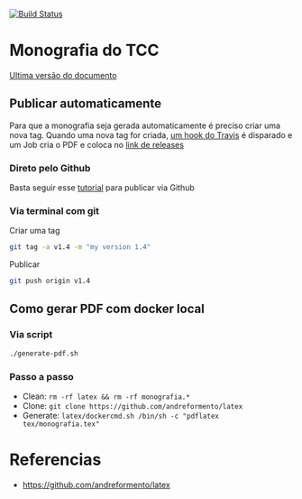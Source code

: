 [![Build Status](https://travis-ci.org/andreformento/tcc-monografia.svg?branch=master)](https://travis-ci.org/andreformento/tcc-monografia)

# Monografia do TCC

[Ultima versão do documento](https://github.com/andreformento/tcc-monografia/releases/latest)

## Publicar automaticamente

Para que a monografia seja gerada automaticamente é preciso criar uma nova tag. Quando uma nova tag for criada, [um hook do Travis](https://travis-ci.org/andreformento/tcc-monografia) é disparado e um Job cria o PDF e coloca no [link de releases](https://github.com/andreformento/tcc-monografia/releases/latest)

### Direto pelo Github

Basta seguir esse [tutorial](https://help.github.com/articles/creating-releases) para publicar via Github

### Via terminal com git
Criar uma tag
```bash
git tag -a v1.4 -m "my version 1.4"
```

Publicar
```bash
git push origin v1.4
```

## Como gerar PDF com docker local

### Via script
```bash
./generate-pdf.sh
```

### Passo a passo
* Clean: `rm -rf latex && rm -rf monografia.*`
* Clone: `git clone https://github.com/andreformento/latex`
* Generate: `latex/dockercmd.sh /bin/sh -c "pdflatex tex/monografia.tex"`

# Referencias
* https://github.com/andreformento/latex
